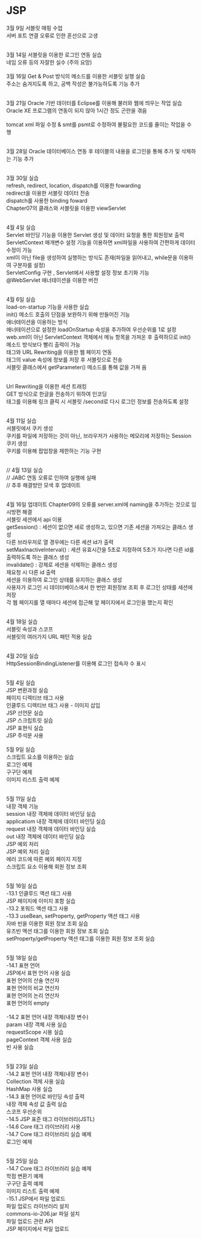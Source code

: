 # JSP
3월 9일 서블릿 매핑 수업<br>
서버 포트 연결 오류로 인한 혼선으로 고생<br><br>

3월 14일 서블릿을 이용한 로그인 연동 실습<br>
네임 오류 등의 자잘한 실수 (주의 요망)<br><br>
3월 16일 Get & Post 방식의 메소드를 이용한 서블릿 실행 실습<br>
주소는 숨겨지도록 하고, 공백 작성은 불가능하도록 기능 추가<br><br>

3월 21일 Oracle 기반 데이터를 Eclipse를 이용해 불러와 웹에 띄우는 작업 실습<br>
Oracle XE 프로그램의 연동이 되지 않아 1시간 정도 곤란을 겪음 <br><br>
tomcat xml 파일 수정 & smt를 psmt로 수정하여 불필요한 코드를 줄이는 작업을 수행 <br><br>

3월 28일 Oracle 데이터베이스 연동 후 테이블의 내용을 로그인을 통해 추가 및 삭제하는 기능 추가<br><br>

3월 30일 실습<br>refresh, redirect, location, dispatch를 이용한 fowarding<br>redirect을 이용한 서블릿 데이터 전송<br>dispatch를 사용한 binding foward
<br> Chapter07의 클래스와 서블릿을 이용한 viewServlet <br><br>

4월 4일 실습<br>
Servlet 바인딩 기능을 이용한 Servlet 생성 및 데이터 요청을 통한 회원정보 출력 <br>
ServletContext 매개변수 설정 기능을 이용하면 xml파일을 사용하여 간편하게 데이터 수정이 가능<br>
xml이 아닌 file을 생성하여 실행하는 방식도 존재(파일을 읽어내고, while문을 이용하여 구분자를 설정) <br> 
ServletConfig 구현 , Servlet에서 사용할 설정 정보 초기화 기능 <br>
@WebServlet 애너테이션을 이용한 버전 <br><br>

4월 6일 실습 <br>
load-on-startup 기능을 사용한 실습<br> 
init() 메소드 호출의 단점을 보완하기 위해 만들어진 기능<br> 
애너테이션을 이용하는 방식<br>
애너테이션으로 설정한 loadOnStartup 속성을 추가하여 우선순위를 1로 설정<br>
web.xml이 아닌 ServletContext 객체에서 메뉴 항목을 가져온 후 출력하므로 init() 메소드 방식보다 빨리 출력이 가능 <br>
<hidden> 태그와 URL Rewriting을 이용한 웹 페이지 연동 <br>
<hidden> 태그의 value 속성에 정보를 저장 후  서블릿으로 전송 <br>
서블릿 클래스에서 getParameter() 메소드를 통해 값을 가져 옴 <br> <br>

Url Rewriting을 이용한 세션 트래킹<br>
GET 방식으로 한글을 전송하기 위하여 인코딩<br>
<a> 태그를 이용해 링크 클릭 시 서블릿 /second로 다시 로그인 정보를 전송하도록 설정<br><br>

4월 11일 실습<br>
서블릿에서 쿠키 생성<br>
쿠키를 파일에 저장하는 것이 아닌, 브라우저가 사용하는 메모리에 저장하는 Session 쿠키 생성<br>
쿠키를 이용해 팝업창을 제한하는 기능 구현<br> <br>

// 4월 13일 실습<br>
// JABC 연동 오류로 인하여 실행에 실패 <br>
// 추후 해결방안 모색 후 업데이트 <br><br>

4월 16일 업데이트
Chapter09의 오류를 server.xml에 naming을 추가하는 것으로 임시방편 해결 <br>
서블릿 세션에서 api 이용<br>
getSession() : 세션이 없으면 새로 생성하고, 있으면 기존 세션을 가져오는 클래스 생성 <br>
다른 브라우저로 열 경우에는 다른 세션 id가 출력<br>
setMaxInactiveInterval() : 세션 유효시간을 5초로 지정하여 5초가 지나면 다른 id를 출력하도록 하는 클래스 생성 <br>
invalidate() : 강제로 세션을 삭제하는 클래스 생성 <br>
재요청 시 다른 id 출력 <br> 
세션을 이용하여 로그인 상태를 유지하는 클래스 생성<br>
사용자가 로그인 시 데이터베이스에서 한 번만 회원정보 조회 후 로그인 상태를 세션에 저장 <br>
각 웹 페이지를 열 때마다 세션에 접근해 앞 페이지에서 로그인을 했는지 확인<br><br>

4월 18일 실습<br>
서블릿 속성과 스코프<br>
서블릿의 여러가지 URL 패턴 적용 실습<br><br>

4월 20일 실습<br>
HttpSessionBindingListener를 이용해 로그인 접속자 수 표시 <br><br>

5월 4일 실습 <br>
JSP 변환과정 실습<br>
페이지 디렉티브 태그 사용<br>
인클루드 디렉티브 태그 사용 - 이미지 삽입<br>
JSP 선언문 실습 <br>
JSP 스크립트릿 실습 <br>
JSP 표현식 실습<br> 
JSP 주석문 사용<br><br>
5월 9일 실습<br>
스크립트 요소를 이용하는 실습<br>
로그인 예제<br>
구구단 예제<br>
이미지 리스트 출력 예제<br><br>

5월 11일 실습<br>
내장 객체 기능<br>
session 내장 객체에 데이터 바인딩 실습<br>
applicatiom 내장 객체에 데이터 바인딩 실습<br>
request 내장 객체에 데이터 바인딩 실습<br>
out 내장 객체에 데이터 바인딩 실습<br>
JSP 예외 처리<br>
JSP 예외 처리 실습<br>
에러 코드에 따른 예외 페이지 지정<br>
스크립트 요소 이용해 회원 정보 조회<br><br>

5월 16일 실습<br>
-13.1 인클루드 액션 태그 사용<br>
 JSP 페이지에 이미지 포함 실습<br>
-13.2 포워드 액션 태그 사용<br>
-13.3 useBean, setProperty, getProperty 액션 태그 사용 <br>
 자바 빈을 이용한 회원 정보 조회 실습 <br>
 유즈빈 액션 태그를 이용한 회원 정보 조회 실습 <br>
setProperty/getProperty 액션 태그를 이용한 회원 정보 조회 실습 <br><br>

5월 18일 실습<br>
-14.1 표현 언어<br>
JSP에서 표현 언어 사용 실습<br>
표현 언어의 산술 연산자<br>
표현 언어의 비교 연산자<br>
표현 언어의 논리 연산자<br>
표현 언어의 empty <br><br>
-14.2 표현 언어 내장 객체(내장 변수)<br>
param 내장 객체 사용 실습<br>
requestScope 시용 실습<br>
pageContext 객체 사용 실습<br>
빈 사용 실습<br><br>

5월 23일 실습<br>
-14.2 표현 언어 내장 객체(내장 변수)<br>
Collection 객체 사용 실습<br>
HashMap 사용 실습<br>
-14.3 표현 언어로 바인딩 속성 출력<br>
내장 객체 속성 값 출력 실습<br>
스코프 우선순위<br> 
-14.5 JSP 표준 태그 라이브러리(JSTL)<br>
-14.6 Core 태그 라이브러리 사용<br>
-14.7 Core 태그 라이브러리 실습 예제<br>
로그인 예제<br><br>

5월 25일 실습<br>
-14.7 Core 태그 라이브러리 실습 예제<br>
학점 변환기 예제<br>
구구단 출력 예제<br>
이미지 리스트 출력 예제<br>
-15.1 JSP에서 파일 업로드<br>
파일 업로드 라이브러리 설치<br>
commons-io-206.jar 파일 설치<br>
파일 업로드 관련 API<br>
JSP 페이지에서 파일 업로드<br><br>
